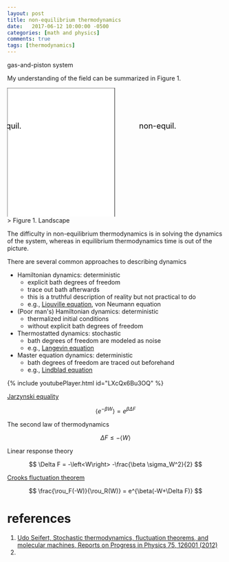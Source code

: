 ```yaml
---
layout: post
title: non-equilibrium thermodynamics
date:   2017-06-12 10:00:00 -0500
categories: [math and physics]
comments: true
tags: [thermodynamics]
---
```


gas-and-piston system

My understanding of the field can be summarized in Figure 1.

<svg width='500' height='300'> 
<rect x="0" y="0" width="250" height="450" fill='white' stroke='black'/>
<text x='10' y='95' text-anchor='middle' font-size='18'> equil. </text>
<text x='350' y='95' text-anchor='middle' font-size='18'> non-equil. </text>

</svg>
> Figure 1. Landscape


The difficulty in non-equilibrium thermodynamics is in solving the dynamics of the system,
whereas in equilibrium thermodynamics time is out of the picture.

There are several common approaches to describing dynamics

* Hamiltonian dynamics: deterministic
    * explicit bath degrees of freedom
    * trace out bath afterwards
    * this is a truthful description of reality but not practical to do
    * e.g., [Liouville equation](https://en.wikipedia.org/wiki/Liouville%27s_theorem_(Hamiltonian)), von Neumann equation
* (Poor man's) Hamiltonian dynamics: deterministic
    * thermalized initial conditions
    * without explicit bath degrees of freedom
* Thermostatted dynamics: stochastic
    * bath degrees of freedom are modeled as noise
    * e.g., [Langevin equation](https://en.wikipedia.org/wiki/Langevin_equation)
* Master equation dynamics: deterministic
    * bath degrees of freedom are traced out beforehand
    * e.g., [Lindblad equation](https://en.wikipedia.org/wiki/Lindblad_equation)

{% include youtubePlayer.html id="LXcQx6Bu3OQ" %}

[Jarzynski equality](https://en.wikipedia.org/wiki/Jarzynski_equality)

$$ \left< e^{-\beta W}\right> = e^{\beta\Delta F} $$


The second law of thermodynamics

$$ \Delta F \le -\left< W \right> $$

Linear response theory

$$ \Delta F = -\left<W\right> -\frac{\beta \sigma_W^2}{2} $$

[Crooks fluctuation theorem](https://en.wikipedia.org/wiki/Crooks_fluctuation_theorem)

$$ \frac{\rou_F(-W)}{\rou_R(W)} = e^{\beta(-W+\Delta F)} $$


# references
1. [Udo Seifert, Stochastic thermodynamics, fluctuation theorems, and molecular machines, Reports on Progress in Physics 75, 126001 (2012)](https://arxiv.org/abs/1205.4176)
1. 

